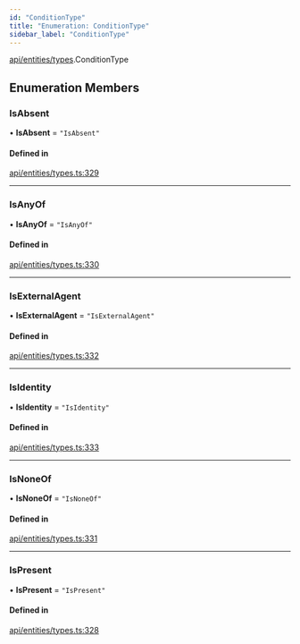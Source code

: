 ```yaml
---
id: "ConditionType"
title: "Enumeration: ConditionType"
sidebar_label: "ConditionType"
---
```


[api/entities/types](../../../../../modules/API/Entities/Types/Types.md).ConditionType

## Enumeration Members

### IsAbsent

• **IsAbsent** = ``"IsAbsent"``

#### Defined in

[api/entities/types.ts:329](https://github.com/PolymeshAssociation/polymesh-sdk/blob/3cc570ade/src/api/entities/types.ts#L329)

___

### IsAnyOf

• **IsAnyOf** = ``"IsAnyOf"``

#### Defined in

[api/entities/types.ts:330](https://github.com/PolymeshAssociation/polymesh-sdk/blob/3cc570ade/src/api/entities/types.ts#L330)

___

### IsExternalAgent

• **IsExternalAgent** = ``"IsExternalAgent"``

#### Defined in

[api/entities/types.ts:332](https://github.com/PolymeshAssociation/polymesh-sdk/blob/3cc570ade/src/api/entities/types.ts#L332)

___

### IsIdentity

• **IsIdentity** = ``"IsIdentity"``

#### Defined in

[api/entities/types.ts:333](https://github.com/PolymeshAssociation/polymesh-sdk/blob/3cc570ade/src/api/entities/types.ts#L333)

___

### IsNoneOf

• **IsNoneOf** = ``"IsNoneOf"``

#### Defined in

[api/entities/types.ts:331](https://github.com/PolymeshAssociation/polymesh-sdk/blob/3cc570ade/src/api/entities/types.ts#L331)

___

### IsPresent

• **IsPresent** = ``"IsPresent"``

#### Defined in

[api/entities/types.ts:328](https://github.com/PolymeshAssociation/polymesh-sdk/blob/3cc570ade/src/api/entities/types.ts#L328)
